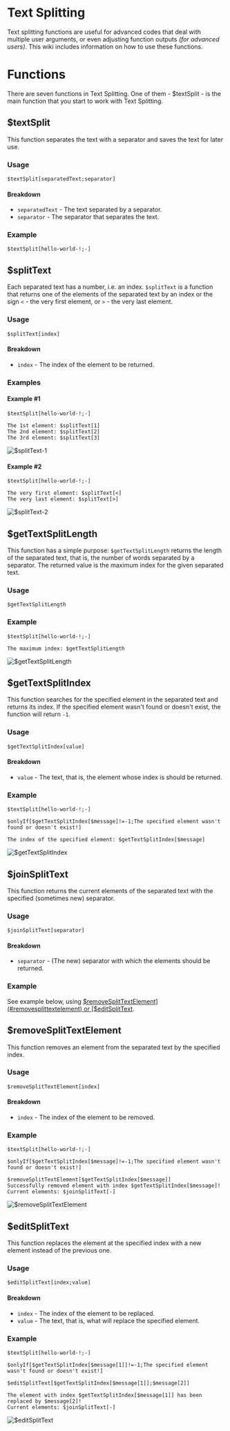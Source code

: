 # Text Splitting
Text splitting functions are useful for advanced codes that deal with multiple user arguments, or even adjusting function outputs *(for advanced users)*. This wiki includes information on how to use these functions.

# Functions
There are seven functions in Text Splitting. One of them - $textSplit - is the main function that you start to work with Text Splitting.

## $textSplit
This function separates the text with a separator and saves the text for later use.

### Usage
```
$textSplit[separatedText;separator]
```

#### Breakdown
- `separatedText` - The text separated by a separator.
- `separator` - The separator that separates the text.

### Example
```
$textSplit[hello-world-!;-]
```

## $splitText
Each separated text has a number, i.e. an index. `$splitText` is a function that returns one of the elements of the separated text by an index or the sign `<` - the very first element, or `>` - the very last element.

### Usage
```
$splitText[index]
```

#### Breakdown
- `index` - The index of the element to be returned.

### Examples

#### Example #1
```
$textSplit[hello-world-!;-]

The 1st element: $splitText[1]
The 2nd element: $splitText[2]
The 3rd element: $splitText[3]
```

![$splitText-1](https://user-images.githubusercontent.com/70456337/209445547-a808333c-9c9f-40b9-aad7-bfe1ea12aee3.png)


#### Example #2
```
$textSplit[hello-world-!;-]

The very first element: $splitText[<]
The very last element: $splitText[>]
```

![$splitText-2](https://user-images.githubusercontent.com/70456337/209445550-a0a38b58-6722-4450-a4d6-ca14dbc03973.png)


## $getTextSplitLength
This function has a simple purpose: `$getTextSplitLength` returns the length of the separated text, that is, the number of words separated by a separator. The returned value is the maximum index for the given separated text.

### Usage
```
$getTextSplitLength
```

### Example
```
$textSplit[hello-world-!;-]

The maximum index: $getTextSplitLength
```

![$getTextSplitLength](https://user-images.githubusercontent.com/70456337/209445774-edec9a26-892f-4028-906b-b7ec08f94df5.png)


## $getTextSplitIndex
This function searches for the specified element in the separated text and returns its index. If the specified element wasn't found or doesn't exist, the function will return `-1`.

### Usage
```
$getTextSplitIndex[value]
```

#### Breakdown
- `value` - The text, that is, the element whose index is should be returned.

### Example
```
$textSplit[hello-world-!;-]

$onlyIf[$getTextSplitIndex[$message]!=-1;The specified element wasn't found or doesn't exist!]

The index of the specified element: $getTextSplitIndex[$message]
```

![$getTextSplitIndex](https://user-images.githubusercontent.com/70456337/209445822-b46a7cd7-e724-471d-8c2b-e9da543cb3bc.png)


## $joinSplitText
This function returns the current elements of the separated text with the specified (sometimes new) separator.

### Usage
```
$joinSplitText[separator]
```

#### Breakdown
- `separator` - (The new) separator with which the elements should be returned.

### Example
See example below, using [$removeSplitTextElement](#removesplittextelement) or [$editSplitText](#editsplittext).


## $removeSplitTextElement
This function removes an element from the separated text by the specified index.

### Usage
```
$removeSplitTextElement[index]
```

#### Breakdown
- `index` - The index of the element to be removed.

### Example
```
$textSplit[hello-world-!;-]

$onlyIf[$getTextSplitIndex[$message]!=-1;The specified element wasn't found or doesn't exist!]

$removeSplitTextElement[$getTextSplitIndex[$message]]
Successfully removed element with index $getTextSplitIndex[$message]!
Current elements: $joinSplitText[-]
```

![$removeSplitTextElement](https://user-images.githubusercontent.com/70456337/209445832-e8922a39-c311-4d20-bb19-cddc2db18ecc.png)


## $editSplitText
This function replaces the element at the specified index with a new element instead of the previous one.

### Usage
```
$editSplitText[index;value]
```

#### Breakdown
- `index` - The index of the element to be replaced.
- `value` - The text, that is, what will replace the specified element.

### Example
```
$textSplit[hello-world-!;-]

$onlyIf[$getTextSplitIndex[$message[1]]!=-1;The specified element wasn't found or doesn't exist!]

$editSplitText[$getTextSplitIndex[$message[1]];$message[2]]

The element with index $getTextSplitIndex[$message[1]] has been replaced by $message[2]!
Current elements: $joinSplitText[-]
```

![$editSplitText](https://user-images.githubusercontent.com/70456337/209445845-df23ab33-e4e5-4918-8c48-bcd8fd3b6fc8.png)
